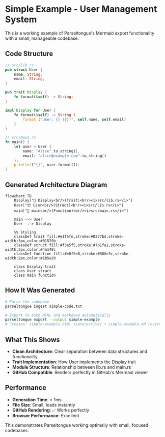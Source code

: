 # Simple Example - User Management System

This is a working example of Parseltongue's Mermaid export functionality with a small, manageable codebase.

## Code Structure

```rust
// src/lib.rs
pub struct User {
    name: String,
    email: String,
}

pub trait Display {
    fn format(&self) -> String;
}

impl Display for User {
    fn format(&self) -> String {
        format!("User: {} ({})", self.name, self.email)
    }
}

// src/main.rs
fn main() {
    let user = User {
        name: "Alice".to_string(),
        email: "alice@example.com".to_string()
    };
    println!("{}", user.format());
}
```

## Generated Architecture Diagram

```mermaid
flowchart TD
    Display["🎯 Display<br/>(Trait)<br/><i>src/lib.rs</i>"]
    User["📦 User<br/>(Struct)<br/><i>src/lib.rs</i>"]
    main["🔧 main<br/>(Function)<br/><i>src/main.rs</i>"]

    main --> User
    User -.-> Display

    %% Styling
    classDef trait fill:#e1f5fe,stroke:#0277bd,stroke-width:3px,color:#01579b
    classDef struct fill:#f3e5f5,stroke:#7b1fa2,stroke-width:2px,color:#4a148c
    classDef function fill:#e8f5e8,stroke:#388e3c,stroke-width:2px,color:#1b5e20

    class Display trait
    class User struct
    class main function
```

## How It Was Generated

```bash
# Parse the codebase
parseltongue ingest simple-code.txt

# Export to both HTML and markdown automatically
parseltongue export --output simple-example
# Creates: simple-example.html (interactive) + simple-example.md (overview)
```

## What This Shows

- **Clean Architecture**: Clear separation between data structures and functionality
- **Trait Implementation**: How User implements the Display trait
- **Module Structure**: Relationship between lib.rs and main.rs
- **GitHub Compatible**: Renders perfectly in GitHub's Mermaid viewer

## Performance

- **Generation Time**: < 1ms
- **File Size**: Small, loads instantly
- **GitHub Rendering**: ✅ Works perfectly
- **Browser Performance**: Excellent

This demonstrates Parseltongue working optimally with small, focused codebases.